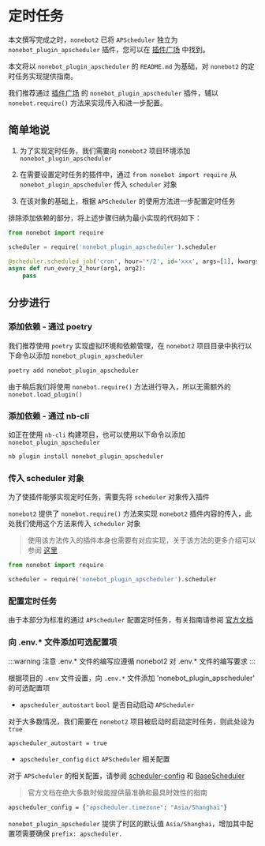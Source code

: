 # 定时任务

本文撰写完成之时，`nonebot2` 已将 `APScheduler` 独立为 `nonebot_plugin_apscheduler` 插件，您可以在 [插件广场](https://v2.nonebot.dev/plugin-store.html) 中找到。

本文将以 `nonebot_plugin_apscheduler` 的 `README.md` 为基础，对 `nonebot2` 的定时任务实现提供指南。

我们推荐通过 [插件广场](https://v2.nonebot.dev/plugin-store.html) 的 `nonebot_plugin_apscheduler` 插件，辅以 `nonebot.require()` 方法来实现传入和进一步配置。

## 简单地说

1. 为了实现定时任务，我们需要向 `nonebot2` 项目环境添加 `nonebot_plugin_apscheduler`

1. 在需要设置定时任务的插件中，通过 `from nonebot import require` 从 `nonebot_plugin_apscheduler` 传入 `scheduler` 对象

1. 在该对象的基础上，根据 `APScheduler` 的使用方法进一步配置定时任务

排除添加依赖的部分，将上述步骤归纳为最小实现的代码如下：

```python
from nonebot import require

scheduler = require('nonebot_plugin_apscheduler').scheduler

@scheduler.scheduled_job('cron', hour='*/2', id='xxx', args=[1], kwargs={arg2: 2})
async def run_every_2_hour(arg1, arg2):
    pass
```

## 分步进行

### 添加依赖 - 通过 poetry

我们推荐使用 `poetry` 实现虚拟环境和依赖管理，在 `nonebot2` 项目目录中执行以下命令以添加 `nonebot_plugin_apscheduler`

```bash
poetry add nonebot_plugin_apscheduler
```

由于稍后我们将使用 `nonebot.require()` 方法进行导入，所以无需额外的 `nonebot.load_plugin()`

### 添加依赖 - 通过 nb-cli

如正在使用 `nb-cli` 构建项目，也可以使用以下命令以添加 `nonebot_plugin_apscheduler`

```bash
nb plugin install nonebot_plugin_apscheduler
```

### 传入 scheduler 对象

为了使插件能够实现定时任务，需要先将 `scheduler` 对象传入插件

`nonebot2` 提供了 `nonebot.require()` 方法来实现 `nonebot2` 插件内容的传入，此处我们使用这个方法来传入 `scheduler` 对象

> 使用该方法传入的插件本身也需要有对应实现，关于该方法的更多介绍可以参阅 [这里](https://v2.nonebot.dev/api/plugin.html#require-name)

```python
from nonebot import require

scheduler = require('nonebot_plugin_apscheduler').scheduler
```

### 配置定时任务

由于本部分为标准的通过 `APScheduler` 配置定时任务，有关指南请参阅 [官方文档](https://apscheduler.readthedocs.io/en/latest/userguide.html#adding-jobs)

### 向 .env.* 文件添加可选配置项

:::warning 注意 .env.* 文件的编写应遵循 nonebot2 对 .env.* 文件的编写要求 :::

根据项目的 `.env` 文件设置，向 `.env.*` 文件添加 'nonebot_plugin_apscheduler' 的可选配置项

* `apscheduler_autostart` `bool` 是否自动启动 `APScheduler`

对于大多数情况，我们需要在 `nonebot2` 项目被启动时启动定时任务，则此处设为 `true`

```bash
apscheduler_autostart = true
```

* `apscheduler_config` `dict` `APScheduler` 相关配置

对于 `APScheduler` 的相关配置，请参阅 [scheduler-config](https://apscheduler.readthedocs.io/en/latest/userguide.html#scheduler-config) 和 [BaseScheduler](https://apscheduler.readthedocs.io/en/latest/modules/schedulers/base.html#apscheduler.schedulers.base.BaseScheduler)

> 官方文档在绝大多数时候能提供最准确和最具时效性的指南

```bash
apscheduler_config = {"apscheduler.timezone": "Asia/Shanghai"}
```

`nonebot_plugin_apscheduler` 提供了时区的默认值 `Asia/Shanghai`，增加其中配置项需要确保 `prefix: apscheduler.`
